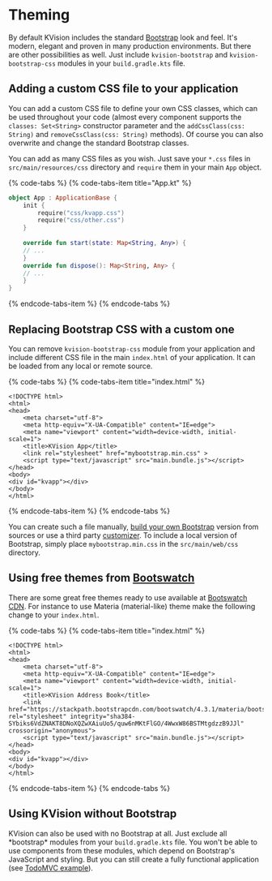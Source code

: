 # Theming

By default KVision includes the standard [Bootstrap](https://getbootstrap.com/docs/4.3/getting-started/introduction/) look and feel. It's modern, elegant and proven in many production environments. But there are other possibilities as well. Just include `kvision-bootstrap` and `kvision-bootstrap-css` modules in your `build.gradle.kts` file.

## Adding a custom CSS file to your application

You can add a custom CSS file to define your own CSS classes, which can be used throughout your code \(almost every component supports the `classes: Set<String>` constructor parameter and the `addCssClass(css: String)` and `removeCssClass(css: String)` methods\). Of course you can also overwrite and change the standard Bootstrap classes.

You can add as many CSS files as you wish. Just save your `*.css` files in `src/main/resources/css` directory and `require` them in your main `App` object.

{% code-tabs %}
{% code-tabs-item title="App.kt" %}
```kotlin
object App : ApplicationBase {
    init {
        require("css/kvapp.css")
        require("css/other.css")
    }
    
    override fun start(state: Map<String, Any>) {
    // ...
    }
    override fun dispose(): Map<String, Any> {
    // ...
    }
}
```
{% endcode-tabs-item %}
{% endcode-tabs %}

## Replacing Bootstrap CSS with a custom one

You can remove `kvision-bootstrap-css` module from your application and include different CSS file in the main `index.html` of your application. It can be loaded from any local or remote source.

{% code-tabs %}
{% code-tabs-item title="index.html" %}
```markup
<!DOCTYPE html>
<html>
<head>
    <meta charset="utf-8">
    <meta http-equiv="X-UA-Compatible" content="IE=edge">
    <meta name="viewport" content="width=device-width, initial-scale=1">
    <title>KVision App</title>
    <link rel="stylesheet" href="mybootstrap.min.css" >
    <script type="text/javascript" src="main.bundle.js"></script>
</head>
<body>
<div id="kvapp"></div>
</body>
</html>
```
{% endcode-tabs-item %}
{% endcode-tabs %}

You can create such a file manually, [build your own Bootstrap](https://getbootstrap.com/docs/4.3/getting-started/build-tools/) version from sources or use a third party [customizer](http://bootstrapcustomizer.com/). To include a local version of Bootstrap, simply place `mybootstrap.min.css` in the `src/main/web/css` directory.

## Using free themes from [Bootswatch](https://bootswatch.com/)

There are some great free themes ready to use available at [Bootswatch CDN](https://www.bootstrapcdn.com/bootswatch/). For instance to use Materia \(material-like\) theme make the following change to your `index.html`.

{% code-tabs %}
{% code-tabs-item title="index.html" %}
```markup
<!DOCTYPE html>
<html>
<head>
    <meta charset="utf-8">
    <meta http-equiv="X-UA-Compatible" content="IE=edge">
    <meta name="viewport" content="width=device-width, initial-scale=1">
    <title>KVision Address Book</title>
    <link href="https://stackpath.bootstrapcdn.com/bootswatch/4.3.1/materia/bootstrap.min.css" rel="stylesheet" integrity="sha384-SYbiks6VdZNAKT8DNoXQZwXAiuUo5/quw6nMKtFlGO/4WwxW86BSTMtgdzzB9JJl" crossorigin="anonymous">
    <script type="text/javascript" src="main.bundle.js"></script>
</head>
<body>
<div id="kvapp"></div>
</body>
</html>
```
{% endcode-tabs-item %}
{% endcode-tabs %}

## Using KVision without Bootstrap

KVision can also be used with no Bootstrap at all. Just exclude all \*bootstrap\* modules from your `build.gradle.kts` file. You won't be able to use components from these modules, which depend on Bootstrap's JavaScript and styling. But you can still create a fully functional application \(see [TodoMVC example](https://github.com/rjaros/kvision-examples#todomvc)\).

